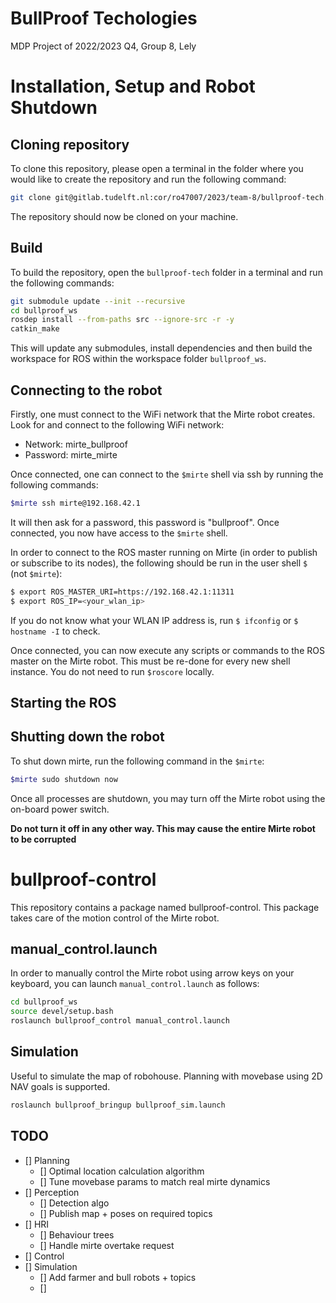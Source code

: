 # BullProof Techologies

MDP Project of 2022/2023 Q4, Group 8, Lely

# Installation, Setup and Robot Shutdown
## Cloning repository
To clone this repository, please open a terminal in the folder where you would like to create the repository and run the following command:

``` bash
git clone git@gitlab.tudelft.nl:cor/ro47007/2023/team-8/bullproof-tech.
```
The repository should now be cloned on your machine.
## Build
To build the repository, open the `bullproof-tech` folder in a terminal and run the following commands:

``` bash
git submodule update --init --recursive
cd bullproof_ws
rosdep install --from-paths src --ignore-src -r -y
catkin_make
```
This will update any submodules, install dependencies and then build the workspace for ROS within the workspace folder `bullproof_ws`.

## Connecting to the robot
Firstly, one must connect to the WiFi network that the Mirte robot creates. Look for and connect to the following WiFi network:
* Network: mirte_bullproof
* Password: mirte_mirte

Once connected, one can connect to the `$mirte` shell via ssh by running the following commands:

```bash
$mirte ssh mirte@192.168.42.1
```
It will then ask for a password, this password is "bullproof". Once connected, you now have access to the `$mirte` shell.

In order to connect to the ROS master running on Mirte (in order to publish or subscribe to its nodes), the following should be run in the user shell `$` (not `$mirte`):

```bash
$ export ROS_MASTER_URI=https://192.168.42.1:11311
$ export ROS_IP=<your_wlan_ip>
```
If you do not know what your WLAN IP address is, run `$ ifconfig` or `$ hostname -I` to check.

Once connected, you can now execute any scripts or commands to the ROS master on the Mirte robot. This must be re-done for every new shell instance. You do not need to run `$roscore` locally.

## Starting the ROS 
## Shutting down the robot
To shut down mirte, run the following command in the `$mirte`:

```bash
$mirte sudo shutdown now
```

Once all processes are shutdown, you may  turn off the Mirte robot using the on-board power switch.

**Do not turn it off in any other way. This may cause the entire Mirte robot to be corrupted**


# bullproof-control
This repository contains a package named bullproof-control. This package takes care of the motion control of the Mirte robot. 

## manual_control.launch
In order to manually control the Mirte robot using arrow keys on your keyboard, you can launch `manual_control.launch` as follows:

```bash
cd bullproof_ws
source devel/setup.bash
roslaunch bullproof_control manual_control.launch
```

## Simulation

Useful to simulate the map of robohouse. 
Planning with movebase using 2D NAV goals is supported.
```bash
roslaunch bullproof_bringup bullproof_sim.launch
```

## TODO

- [] Planning
    - [] Optimal location calculation algorithm
    - [] Tune movebase params to match real mirte dynamics 
- [] Perception
    - [] Detection algo
    - [] Publish map + poses on required topics
- [] HRI
    - [] Behaviour trees
    - [] Handle mirte overtake request
- [] Control
- [] Simulation
    - [] Add farmer and bull robots + topics
    - [] 